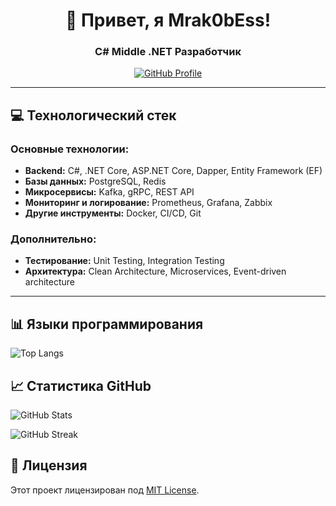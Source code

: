 <div align="center">
  <h1>👋 Привет, я Mrak0bEss!</h1>
  <h3>C# Middle .NET Разработчик</h3>
  
  
  <a href="https://github.com/Mrak0bEss">
    <img src="https://img.shields.io/badge/GitHub-Profile-blue?style=for-the-badge&logo=github" alt="GitHub Profile">
  </a>
</div>

---



## 💻 Технологический стек

### Основные технологии:
- **Backend:** C#, .NET Core, ASP.NET Core, Dapper, Entity Framework (EF)
- **Базы данных:** PostgreSQL, Redis
- **Микросервисы:** Kafka, gRPC, REST API
- **Мониторинг и логирование:** Prometheus, Grafana, Zabbix
- **Другие инструменты:** Docker, CI/CD, Git

### Дополнительно:
- **Тестирование:** Unit Testing, Integration Testing
- **Архитектура:** Clean Architecture, Microservices, Event-driven architecture

---

## 📊 Языки программирования

![Top Langs](https://github-readme-stats.vercel.app/api/top-langs/?username=Mrak0bEss&layout=compact)

## 📈 Статистика GitHub

![GitHub Stats](https://github-readme-stats.vercel.app/api?username=Mrak0bEss&show_icons=true&theme=radical)

![GitHub Streak](https://github-readme-streak-stats.herokuapp.com/?user=Mrak0bEss&theme=radical)


## 📜 Лицензия

Этот проект лицензирован под [MIT License](LICENSE).

